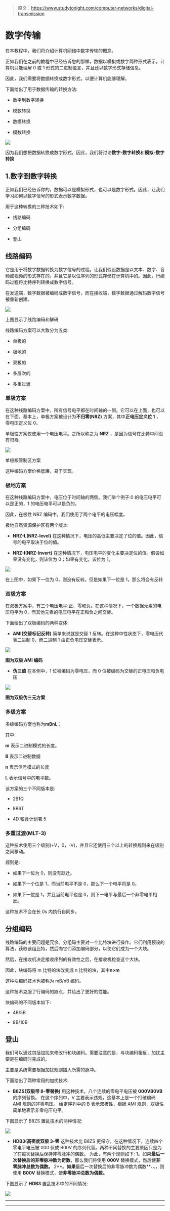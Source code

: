 > 原文：<https://www.studytonight.com/computer-networks/digital-transmission>

# 数字传输

在本教程中，我们将介绍计算机网络中数字传输的概念。

正如我们在之前的教程中已经告诉您的那样，数据以模拟或数字两种形式表示。计算机只能理解 0 或 1 形式的二进制语言，并且还以数字形式存储信息。

因此，我们需要将数据转换成数字形式，以便计算机能够理解。

下面给出了用于数据传输的转换方法:

*   数字到数字转换

*   模数转换

*   数模转换

*   模数转换

![](img/68d959037c0663e572471e8f4c1d4a52.png)

因为我们想把数据转换成数字形式。因此，我们将讨论**数字-数字转换**和**模拟-数字转换**

## 1.数字到数字转换

正如我们已经告诉你的，数据可以是模拟形式，也可以是数字形式。因此，让我们学习如何以数字信号的形式表示数字数据。

用于这种转换的三种技术如下:

*   线路编码

*   分组编码

*   登山

## 线路编码

它是用于将数字数据转换为数字信号的过程。让我们假设数据是以文本、数字、音频或视频的形式存在的，并且它是以位序列的形式存储在计算机中的。因此，行编码过程将比特序列转换成数字信号。

在发送端，数字数据被编码成数字信号，而在接收端，数字数据通过解码数字信号被重新创建。

![](img/59dd3c68df4529b95d4766ca07ad7683.png)

上图显示了线路编码和解码

线路编码方案可以大致分为五类:

*   单极的

*   极地的

*   双极的

*   多层次的

*   多重过渡

### 单极方案

在这种线路编码方案中，所有信号电平都在时间轴的一侧。它可以在上面，也可以在下面。基本上，单极方案被设计为**不归零(NRZ)** 方案，其中**正电压定义位 1** ，零电压定义位 0。

单极性方案仅使用一个电压电平。之所以称之为 **NRZ** ，是因为信号在比特中间没有归零。

![](img/7116e354833f14b7da65a812a8573791.png)

单极核管制区方案

这种编码方案价格低廉，易于实现。

### 极地方案

在这种线路编码方案中，电压位于时间轴的两侧。我们举个例子:0 的电压电平可以是正的，1 的电压电平可以是负的。

因此，在极性 NRZ 编码中，我们使用了两个电平的电压幅度。

极地自然资源保护区有两个版本:

*   **NRZ-L(NRZ-level)**
    在这种情况下，电压的高低主要决定了位的值。因此，信号的电平取决于位的值。

*   **NRZ-I(NRZ-Invert)**
    在这种情况下，电压电平的变化主要决定位的值。假设如果没有变化，则该位为 0；如果有变化，该位为 1。

![](img/89881bbf052d66b89b163848b81b2b83.png)

在上图中，如果下一位为 0，则没有反转。但是如果下一位是 1，那么将会有反转

### 双极方案

在双极方案中，有三个电压电平:正、零和负。在这种情况下，一个数据元素的电压电平为 0，而其他元素的电压电平在正和负之间交替。

下面给出了双极编码的两种变体:

*   **AMI(交替标记反转)**
    简单来说就是交替 1 反转。在这种中性状态下，零电压代表二进制 0，而二进制 1 由正负电压交替表示。

![](img/3030fdf13c5567f93b44b05378c9372a.png)

**图为双极 AMI 编码**

*   **伪三值**
    在本例中，1 位被编码为零电压，而 0 位被编码为交替的正电压和负电压

![](img/348319ba9fae240fafbfa8580a477aed.png)

**图为双极伪三元方案**

### 多级方案

多级编码方案也称为**mBnL**；

其中:

**m** 表示二进制模式的长度。

**B** 表示二进制数据

**n** 表示信号模式的长度

**L** 表示信号中的电平数。

该方案的三个不同版本是:

*   2B1Q

*   8B6T

*   4D 粮食计划署 5

### 多重过渡(MLT-3)

这种技术使用三个级别(+V，0，-V)，并且它还使用三个以上的转换规则来在级别之间移动。

规则是:

*   如果下一位为 0，则没有跃迁。

*   如果下一个位是 1，而当前电平不是 0，那么下一个电平将是 0。

*   如果下一位是 1，并且当前电平也是 0，则下一电平与最后一个非零电平相反。

这种技术不会在长 0s 内执行自同步。

## 分组编码

线路编码的主要问题是冗余。分组码主要对一个比特块进行操作。它们利用预设的算法，获取该组比特，然后向它们添加编码部分，以使它们成为一个大块。

然后，在接收机决定接收序列的有效性之后，在接收机检查这个大块。

因此，块编码将 m 比特的块改变成 n 比特的块，其中**n>m**

这种块编码技术也被称为 mB/nB 编码。

这种技术克服了行编码的缺点，并给出了更好的性能。

块编码的不同版本如下:

*   4B/5B

*   8B/10B

## 登山

我们可以通过包括加扰来修改行和块编码。需要注意的是，与块编码相反，加扰主要是在编码时完成的。

主要是系统需要根据加扰规则插入所需的脉冲。

下面给出了两种常用的加扰技术:

*   **B8ZS(双极带 8-零替换)**
    用这种技术，八个连续的零电平电压被 **000VB0VB** 的序列替换。
    在这个序列中，V 主要表示违规，这基本上是一个打破编码 AMI 规则的非零电压。
    给定序列中的 B 表示双极性，根据 AMI 规则，双极性简单地表示非零电压电平。

下图显示了 B8ZS 置乱技术的两种情况:

![](img/f3939513aaeed15e6fbaf197aedc419b.png)

*   **HDB3(高密度双极 3-零**
    这种技术比 B8ZS 更保守，在这种情况下，连续四个零电平电压被 000 伏或 B00V 的序列代替。两种不同替换的主要原因只是为了在每次替换后保持非零脉冲的偶数。
    为此，有两个规则如下:
    1。如果**最后一次替换后的非零脉冲数为奇数**，那么我们将使用 **000V** 替换模式，然后使**非零脉冲总数为偶数。**
    2**。**如果**最后一次替换后的非零脉冲数为偶数**、**、**，则使用 **B00V** 替换模式，使**非零脉冲总数为偶数。**

下图显示了 **HDB3** 置乱技术中的不同情况:

![](img/210dc1c77357471719dbabc19c2e2330.png)



* * *

* * *